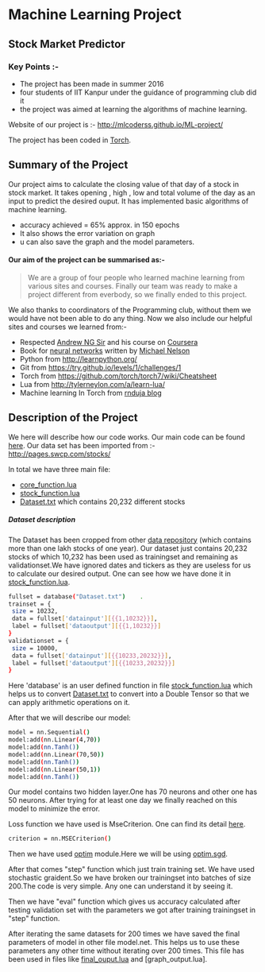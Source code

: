 # Machine Learning Project
## Stock Market Predictor
### Key Points :-
   - The project has been made in summer 2016
   - four students of IIT Kanpur under the guidance of programming club did it
   - the project was aimed at learning the algorithms of machine learning.

Website of our project is :- http://mlcoderss.github.io/ML-project/

The project has been coded in [Torch].

## Summary of the Project
Our project aims to calculate the closing value of that day of a stock in stock market. It takes opening , high , low and  total volume of the day as an input to predict the desired ouput. It has implemented basic algorithms of machine learning.

   - accuracy achieved = 65% approx. in 150 epochs
   - It also shows the error variation on graph
   - u can also save the graph and the model parameters.

#### Our aim of the project can be summarised as:-

>We are a group of four people who learned machine learning from various sites and courses.
> Finally our team was ready to make a project different from everbody,
> so we finally ended to this project.

We also thanks to coordinators of the Programming club, without them we would have not been able to do any thing. Now we also include our helpful sites and courses
we learned from:-
  * Respected [Andrew NG Sir] and his course on [Coursera]
  * Book for [neural networks] written by [Michael Nelson]
  * Python from http://learnpython.org/
  * Git from https://try.github.io/levels/1/challenges/1
  * Torch from https://github.com/torch/torch7/wiki/Cheatsheet
  * Lua from http://tylerneylon.com/a/learn-lua/
  * Machine learning In Torch from [rnduja blog]

## **Description of the Project**
We here will describe how our code works. Our main code can be found [here](https://github.com/MLcoderss/ML-project/blob/master/core_function.lua).
Our data set has been imported from :- http://pages.swcp.com/stocks/

In total we have three main file:
  * [core_function.lua]
  * [stock_function.lua]
  * [Dataset.txt] which contains 20,232 different stocks

   ##### Dataset description
   The Dataset has been cropped from other [data repository] (which contains more than one lakh stocks of one year). Our dataset just contains 20,232 stocks of which 10,232 has been used as trainingset and remaining as validationset.We have ignored dates and tickers as they are useless for us to calculate our desired output. One can see how we have done it in [stock_function.lua].
   ```sh
   fullset = database("Dataset.txt")	.
trainset = {
	size = 10232,
	data = fullset['datainput'][{{1,10232}}],
	label = fullset['dataoutput'][{{1,10232}}]
}
validationset = {
	size = 10000,
	data = fullset['datainput'][{{10233,20232}}],
	label = fullset['dataoutput'][{{10233,20232}}]
}
   ```
   Here 'database' is an user defined function in file [stock_function.lua] which helps us to convert [Dataset.txt] to convert into a Double Tensor so that we can apply arithmetic operations on it.
   
After that we will describe our model:
```sh
model = nn.Sequential()		
model:add(nn.Linear(4,70))
model:add(nn.Tanh())
model:add(nn.Linear(70,50))
model:add(nn.Tanh())
model:add(nn.Linear(50,1))
model:add(nn.Tanh())
```
Our model contains two hidden layer.One has 70 neurons and other one has 50 neurons. After trying for at least one day we finally reached on this model to minimize the error. 

Loss function we have used is MseCriterion. One can find its detail [here](https://github.com/torch/nn/blob/master/doc/criterion.md).
```sh
criterion = nn.MSECriterion() 
```
Then we have used [optim] module.Here we will be using [optim.sgd].

After that comes "step" function which just train training set. We have used stochastic graident.So we have broken our trainingset into batches of size 200.The code is very simple. Any one can understand it by seeing it.

Then we have "eval" function which gives us accuracy calculated after testing validation set with the parameters we got after training trainingset in "step" function.

After iterating the same datasets for 200 times we have saved the final parameters of model in other file model.net. This helps us to use these parameters any other time without iterating over 200 times. This file has been used in files like [final_ouput.lua] and [graph_output.lua].











[//]: # 
   [Torch]: <https://github.com/torch/torch7/wiki/Cheatsheet>
   [Andrew NG Sir]: <https://www.coursera.org/instructor/andrewng>
   [Coursera]: <https://www.coursera.org/learn/machine-learning>
   [neural networks]: <http://neuralnetworksanddeeplearning.com/>
   [Michael Nelson]: <http://michaelnielsen.org/>
   [rnduja blog]: <http://rnduja.github.io/2015/10/13/torch-mnist/>
   [Dataset.txt]: <https://github.com/MLcoderss/ML-project/blob/master/Dataset.txt>
   [data repository]: <https://github.com/MLcoderss/ML-project/blob/master/sp500hst.txt>
   [stock_function.lua]: <https://github.com/MLcoderss/ML-project/blob/master/stock_function.lua>
   [core_function.lua]: (https://github.com/MLcoderss/ML-project/blob/master/core_function.lua)
   [optim]: <https://github.com/torch/optim>
   [optim.sgd]: <http://torch.ch/docs/five-simple-examples.html#4-using-the-optim-package>
   [final_ouput.lua]: <https://github.com/MLcoderss/ML-project/blob/master/final_output.lua>
   
   

